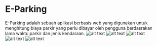 # E-Parking
E-Parking adalah sebuah aplikasi berbasis web yang digunakan untuk menghitung biaya parkir yang perlu dibayar oleh pengguna berdasrakan lama waktu parkir dan jenis kendaraan.
![alt text](https://firebasestorage.googleapis.com/v0/b/stunt-5913f.appspot.com/o/FotoGit%2FScreenshot%20(382).png?alt=media&token=3ea88b53-7875-4746-a3c2-6b02f23edf7f)
![alt text]([http://url/to/img.png](https://firebasestorage.googleapis.com/v0/b/stunt-5913f.appspot.com/o/FotoGit%2FScreenshot%20(383).png?alt=media&token=28e28df8-79ac-4d14-af54-773569ea7bea))
![alt text]([http://url/to/img.png](https://firebasestorage.googleapis.com/v0/b/stunt-5913f.appspot.com/o/FotoGit%2FScreenshot%20(384).png?alt=media&token=468d4a13-693d-4374-806c-b1af66dc04de))
![alt text]([http://url/to/img.png](https://firebasestorage.googleapis.com/v0/b/stunt-5913f.appspot.com/o/FotoGit%2FScreenshot%20(385).png?alt=media&token=38ab8d89-d6fa-4aea-b796-2be699f2d5ef))
![alt text]([http://url/to/img.png](https://firebasestorage.googleapis.com/v0/b/stunt-5913f.appspot.com/o/FotoGit%2FScreenshot%20(386).png?alt=media&token=4bd9f400-4baf-4b9f-b242-8709d87bfa50))
